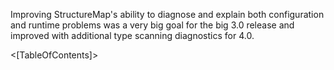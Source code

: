 <!--Title: Diagnostics-->

Improving StructureMap's ability to diagnose and explain both configuration and runtime problems was a very big goal
for the big 3.0 release and improved with additional type scanning diagnostics for 4.0.

<[TableOfContents]>

